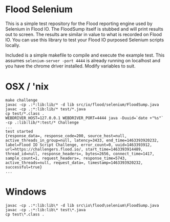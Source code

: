 # Flood Selenium

This is a simple test repository for the Flood reporting engine used by Selenium in Flood IO. The FloodSump itself is stubbed and will print results out to screen. The results are similar in value to what is recorded on Flood IO. You can use this library to test your Flood IO purposed Selenium scripts locally.

Included is a simple makefile to compile and execute the example test. This assumes `selenium-server -port 4444` is already running on localhost and you have the chrome driver installed. Modify variables to suit.

# OSX / 'nix
```
make challenge
javac -cp .:*:lib:lib/* -d lib src/io/flood/selenium/FloodSump.java
javac -cp .:*:lib:lib/* test/*.java
cp test/*.class .
WEBDRIVER_HOST=127.0.0.1 WEBDRIVER_PORT=4444 java -Duuid=`date +"%s"` -cp .:lib:lib/*:test/* Challenge
...
test started
{response_data=, response_code=200, source_host=null, active_threads_in_group=null, latency=3433, end_time=1463393920232, label=Flood IO Script Challenge, error_count=0, uuid=1463393912, url=https://challengers.flood.io/, start_time=1463393914489, thread_id=null, response_headers=, bytes=2656, connect_time=1417, sample_count=1, request_headers=, response_time=5743, active_threads=null, request_data=, timestamp=1463393920232, successful=true}
...
```

# Windows
```
javac -cp .:*:lib:lib\* -d lib src\io\flood\selenium\FloodSump.java
javac -cp .:*:lib:lib\* test\*.java
cp test\*.class .
```
